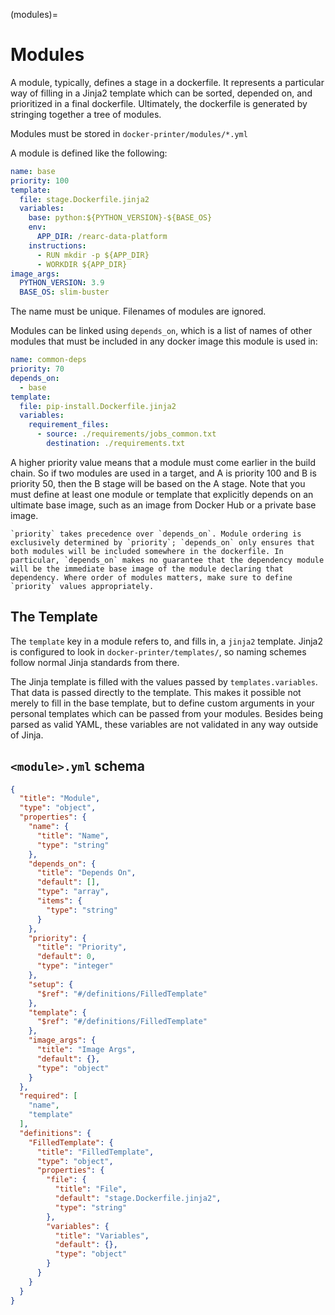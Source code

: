 (modules)=
# Modules

A module, typically, defines a stage in a dockerfile. It represents a particular way of filling in a Jinja2 template which can be sorted, depended on, and prioritized in a final dockerfile. Ultimately, the dockerfile is generated by stringing together a tree of modules.

Modules must be stored in `docker-printer/modules/*.yml`

A module is defined like the following:

```yaml
name: base
priority: 100
template:
  file: stage.Dockerfile.jinja2
  variables:
    base: python:${PYTHON_VERSION}-${BASE_OS}
    env:
      APP_DIR: /rearc-data-platform
    instructions:
      - RUN mkdir -p ${APP_DIR}
      - WORKDIR ${APP_DIR}
image_args:
  PYTHON_VERSION: 3.9
  BASE_OS: slim-buster
```

The name must be unique. Filenames of modules are ignored.

Modules can be linked using `depends_on`, which is a list of names of other modules that must be included in any docker image this module is used in:

```yaml
name: common-deps
priority: 70
depends_on:
  - base
template:
  file: pip-install.Dockerfile.jinja2
  variables:
    requirement_files:
      - source: ./requirements/jobs_common.txt
        destination: ./requirements.txt
```

A higher priority value means that a module must come earlier in the build chain. So if two modules are used in a target, and A is priority 100 and B is priority 50, then the B stage will be based on the A stage. Note that you must define at least one module or template that explicitly depends on an ultimate base image, such as an image from Docker Hub or a private base image.

```{warning}
`priority` takes precedence over `depends_on`. Module ordering is exclusively determined by `priority`; `depends_on` only ensures that both modules will be included somewhere in the dockerfile. In particular, `depends_on` makes no guarantee that the dependency module will be the immediate base image of the module declaring that dependency. Where order of modules matters, make sure to define `priority` values appropriately.
```

## The Template

The `template` key in a module refers to, and fills in, a `jinja2` template. Jinja2 is configured to look in `docker-printer/templates/`, so naming schemes follow normal Jinja standards from there.

The Jinja template is filled with the values passed by `templates.variables`. That data is passed directly to the template. This makes it possible not merely to fill in the base template, but to define custom arguments in your personal templates which can be passed from your modules. Besides being parsed as valid YAML, these variables are not validated in any way outside of Jinja.

## `<module>.yml` schema

```json
{
  "title": "Module",
  "type": "object",
  "properties": {
    "name": {
      "title": "Name",
      "type": "string"
    },
    "depends_on": {
      "title": "Depends On",
      "default": [],
      "type": "array",
      "items": {
        "type": "string"
      }
    },
    "priority": {
      "title": "Priority",
      "default": 0,
      "type": "integer"
    },
    "setup": {
      "$ref": "#/definitions/FilledTemplate"
    },
    "template": {
      "$ref": "#/definitions/FilledTemplate"
    },
    "image_args": {
      "title": "Image Args",
      "default": {},
      "type": "object"
    }
  },
  "required": [
    "name",
    "template"
  ],
  "definitions": {
    "FilledTemplate": {
      "title": "FilledTemplate",
      "type": "object",
      "properties": {
        "file": {
          "title": "File",
          "default": "stage.Dockerfile.jinja2",
          "type": "string"
        },
        "variables": {
          "title": "Variables",
          "default": {},
          "type": "object"
        }
      }
    }
  }
}
```

